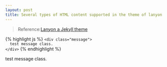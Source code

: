 ```yaml
---
layout: post
title: Several types of HTML content supported in the theme of lanyon
---
```


>Reference:[Lanyon a Jekyll theme](http://lanyon.getpoole.com/)

{% highlight js %}
`<div class="message">`
<br>
`  test message class.`
<br>
`</div>`
{% endhighlight %}

<div class="message">
  test message class.
</div>



